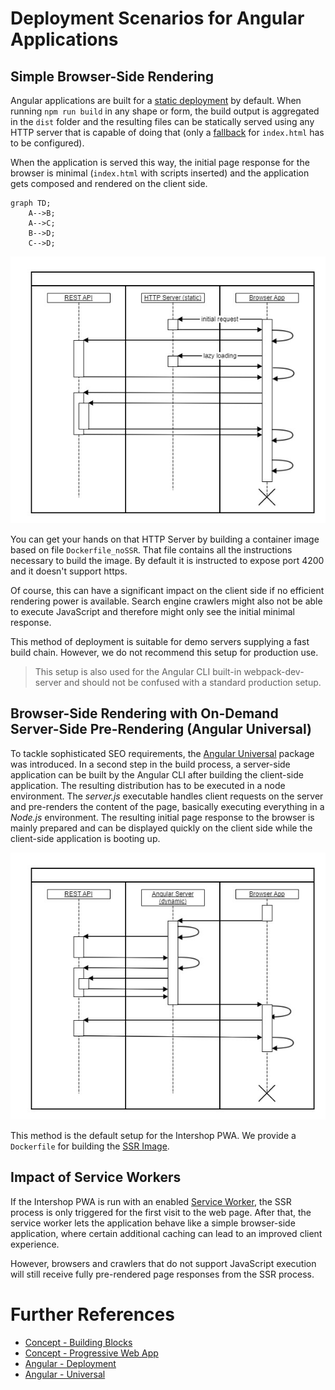 <!--
kb_concepts
kb_pwa
kb_everyone
kb_sync_latest_only
-->

# Deployment Scenarios for Angular Applications

## Simple Browser-Side Rendering

Angular applications are built for a [static deployment][angular-deployment] by default.
When running `npm run build` in any shape or form, the build output is aggregated in the `dist` folder and the resulting files can be statically served using any HTTP server that is capable of doing that (only a [fallback](https://angular.io/guide/deployment#routed-apps-must-fallback-to-indexhtml) for `index.html` has to be configured).

When the application is served this way, the initial page response for the browser is minimal (`index.html` with scripts inserted) and the application gets composed and rendered on the client side.

```mermaid
graph TD;
    A-->B;
    A-->C;
    B-->D;
    C-->D;
```

![Angular-BrowserSideApp-Sequence](deployment-angular-browsersideapp-sequence.jpg 'Angular-BrowserSideApp-Sequence')

You can get your hands on that HTTP Server by building a container image based on file `Dockerfile_noSSR`.
That file contains all the instructions necessary to build the image.
By default it is instructed to expose port 4200 and it doesn't support https.

Of course, this can have a significant impact on the client side if no efficient rendering power is available.
Search engine crawlers might also not be able to execute JavaScript and therefore might only see the initial minimal response.

This method of deployment is suitable for demo servers supplying a fast build chain.
However, we do not recommend this setup for production use.

> This setup is also used for the Angular CLI built-in webpack-dev-server and should not be confused with a standard production setup.

## Browser-Side Rendering with On-Demand Server-Side Pre-Rendering (Angular Universal)

To tackle sophisticated SEO requirements, the [Angular Universal][angular-universal] package was introduced.
In a second step in the build process, a server-side application can be built by the Angular CLI after building the client-side application.
The resulting distribution has to be executed in a node environment.
The _server.js_ executable handles client requests on the server and pre-renders the content of the page, basically executing everything in a _Node.js_ environment.
The resulting initial page response to the browser is mainly prepared and can be displayed quickly on the client side while the client-side application is booting up.

![Angular-ServerSideRendering-Sequence](deployment-angular-serversiderendering-sequence.jpg 'Angular-ServerSideRendering-Sequence')

This method is the default setup for the Intershop PWA.
We provide a `Dockerfile` for building the [SSR Image][concept-building-blocks].

## Impact of Service Workers

If the Intershop PWA is run with an enabled [Service Worker][concept-progressive-web-app], the SSR process is only triggered for the first visit to the web page.
After that, the service worker lets the application behave like a simple browser-side application, where certain additional caching can lead to an improved client experience.

However, browsers and crawlers that do not support JavaScript execution will still receive fully pre-rendered page responses from the SSR process.

# Further References

- [Concept - Building Blocks][concept-building-blocks]
- [Concept - Progressive Web App][concept-progressive-web-app]
- [Angular - Deployment][angular-deployment]
- [Angular - Universal][angular-universal]

[angular-deployment]: https://angular.io/guide/deployment
[angular-universal]: https://angular.io/guide/universal
[concept-building-blocks]: ./pwa-building-blocks.md
[concept-progressive-web-app]: ./progressive-web-app.md#service-worker
